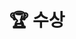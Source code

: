 ---
# An instance of the Accomplishments widget.
# Documentation: https://docs.hugoblox.com/page-builder/
widget: accomplishments

# This file represents a page section.
headless: true

# Order that this section appears on the page.
weight: 40

title: '🏆 수상'
subtitle: ''
slug: "accomplishments"

# Date format
date_format: Jan 2006

item:
  - title: "SW 캡스톤디자인 경진대회"
    organization: 전북대학교 SW사업단
    organization_url: ""
    date_start: "2025-06-20"
    date_end: ""
    description: |2-
      **최우수상**
    certificate_url: "/uploads/awards/award-2025-capstone.png"
    url: "/uploads/awards/award-2025-capstone.png"

  - title: "전북대학교 ACM ICPC 경시대회"
    organization: 전북대학교
    organization_url: ""
    date_start: "2023-11-15"
    date_end: ""
    description: |2-
      **동상**
    certificate_url: "/uploads/awards/award-2023-icpc-bronze.png"
    url: "/uploads/awards/award-2023-icpc-bronze.png"

  - title: "전북대학교 ACM ICPC 경시대회"
    organization: 전북대학교
    organization_url: ""
    date_start: "2022-11-09"
    date_end: ""
    description: |2-
      **금상 (전국대회 출전)**
    certificate_url: "/uploads/awards/award-2022-icpc-gold.png"
    url: "/uploads/awards/award-2022-icpc-gold.png"

  - title: "2021 동계 기업의 달인되기 프로그램"
    organization: 전북대학교 취업지원과
    organization_url: ""
    date_start: "2022-03-07"
    date_end: ""
    description: |2-
      **우수상**
    # certificate_url: "/uploads/awards/award-2021-winter-program.jpg"
    # url: "/uploads/awards/award-2021-winter-program.jpg"

design:
  columns: '1'
  css_class: awards
---